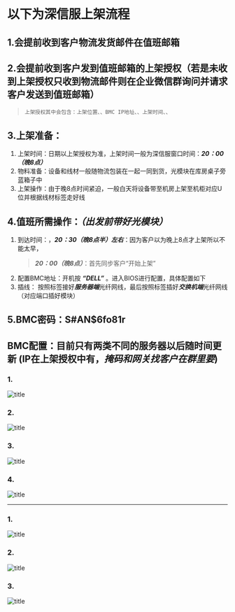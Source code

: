 # 以下为深信服上架流程

## 1.会提前收到客户物流发货邮件在值班邮箱

## 2.会提前收到客户发到值班邮箱的上架授权（若是未收到上架授权只收到物流邮件则在企业微信群询问并请求客户发送到值班邮箱）
>     上架授权其中会包含：上架位置、、BMC IP地址、、上架时间、、

## 3.上架准备：
1.  上架时间：日期以上架授权为准，上架时间一般为深信服窗口时间：***20：00（晚8点）***
2.  物料准备：设备和线材一般随物流包装在一起一同到货，光模块在库房桌子旁蓝箱子中
3.  上架操作：由于晚8点时间紧迫，一般白天将设备带至机房上架至机柜对应U位并根据线材标签走好线

## 4.值班所需操作：***（出发前带好光模块）***
1.  到达时间：，***20：30（晚8点半）左右***：因为客户以为晚上8点才上架所以不能太早，
    >    ***20：00（晚8点）***：首先同步客户“开始上架”
2.  配置BMC地址：开机按 ***“DELL”*** 。进入BIOS进行配置，具体配置如下
3.  插线： 按照标签接好***服务器端***光纤网线，最后按照标签插好***交换机端***光纤网线（对应端口插好模块）

## 5.BMC密码：S#AN$6fo81r

## BMC配置：目前只有两类不同的服务器以后随时间更新 (IP在上架授权中有，***掩码和网关找客户在群里要***)

### 1.
![title](E:/github/markdown/深信服上架/1/1.jpg)

### 2.
![title](E:/github/markdown/深信服上架/1/2.jpg)

### 3.
![title](E:/github/markdown/深信服上架/1/3.jpg)

### 4.
![title](E:/github/markdown/深信服上架/1/4.jpg)


-----

### 1.
![title](E:/github/markdown/深信服上架/2/1.jpg)

### 2.
![title](E:/github/markdown/深信服上架/2/2.jpg)

### 3.
![title](E:/github/markdown/深信服上架/2/3.jpg)

